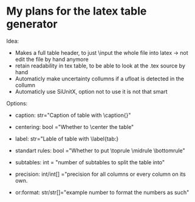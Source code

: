 # My plans for the latex table generator

Idea: 
* Makes a full table header, to just \\input the whole file into latex -> not edit the file by hand anymore
* retain readability in tex table, to be able to look at the .tex source by hand
* Automaticly make uncertainty collumns if a ufloat is detected in the collumn
* Automaticly use SiUnitX, option not to use it is not that smart

Options: 

* caption: str="Caption of table with \caption{}"
* centering: bool ="Whether to \center the table"
* label: str="Lable of table with \label{tab:}
    
* standart rules: bool ="Whether to put \toprule \midrule \bottomrule"
* subtables: int = "number of subtables to split the table into"
* precision: int/int[] ="precision for all columns or every column on its own.
* or:format: str/str[]="example number to format the numbers as such"